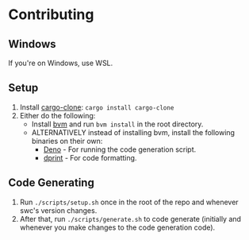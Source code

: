 # Contributing

## Windows

If you're on Windows, use WSL.

## Setup

1. Install [cargo-clone](https://crates.io/crates/cargo-clone): `cargo install cargo-clone`
2. Either do the following:
   - Install [bvm](https://github.com/bvm/bvm) and run `bvm install` in the root directory.
   - ALTERNATIVELY instead of installing bvm, install the following binaries on their own:
     - [Deno](https://deno.land) - For running the code generation script.
     - [dprint](https://dprint.dev) - For code formatting.

## Code Generating

1. Run `./scripts/setup.sh` once in the root of the repo and whenever swc's version changes.
2. After that, run `./scripts/generate.sh` to code generate (initially and whenever you make changes to the code generation code).
